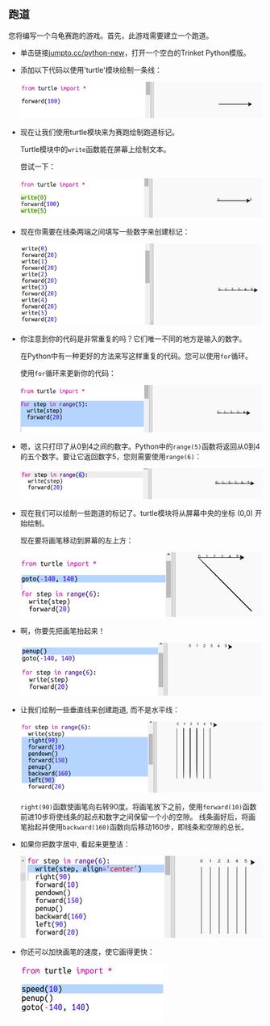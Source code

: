 ## 跑道

您将编写一个乌龟赛跑的游戏。首先，此游戏需要建立一个跑道。

+ 单击链接<a href="http://jumpto.cc/python-new" target="_blank">jumpto.cc/python-new</a>，打开一个空白的Trinket Python模版。

+ 添加以下代码以使用'turtle'模块绘制一条线：
    
    ![截图](images/race-forward.png)

+ 现在让我们使用turtle模块来为赛跑绘制跑道标记。
    
    Turtle模块中的`write`函数能在屏幕上绘制文本。
    
    尝试一下：
    
    ![截图](images/race-markings1.png)

+ 现在你需要在线条两端之间填写一些数字来创建标记：
    
    ![截图](images/race-markings2.png)

+ 你注意到你的代码是非常重复的吗？它们唯一不同的地方是输入的数字。
    
    在Python中有一种更好的方法来写这样重复的代码。您可以使用`for`循环。
    
    使用`for`循环来更新你的代码：
    
    ![截图](images/race-for.png)

+ 嗯，这只打印了从0到4之间的数字。Python中的`range(5)`函数将返回从0到4的五个数字。要让它返回数字5，您则需要使用`range(6)`：
    
    ![截图](images/race-range.png)

+ 现在我们可以绘制一些跑道的标记了。turtle模块将从屏幕中央的坐标 (0,0) 开始绘制。
    
    现在要将画笔移动到屏幕的左上方：
    
    ![截图](images/race-goto.png)

+ 啊，你要先把画笔抬起来！
    
    ![截图](images/race-penup.png)

+ 让我们绘制一些垂直线来创建跑道, 而不是水平线：
    
    ![截图](images/race-lines.png)
    
    `right(90)`函数使画笔向右转90度。将画笔放下之前，使用`forward(10)`函数前进10步将使线条的起点和数字之间保留一个小的空隙。 线条画好后，将画笔抬起并使用`backward(160)`函数向后移动160步，即线条和空隙的总长。

+ 如果你把数字居中, 看起来更整洁：
    
    ![截图](images/race-center.png)

+ 你还可以加快画笔的速度，使它画得更快：
    
    ![截图](images/race-speed.png)